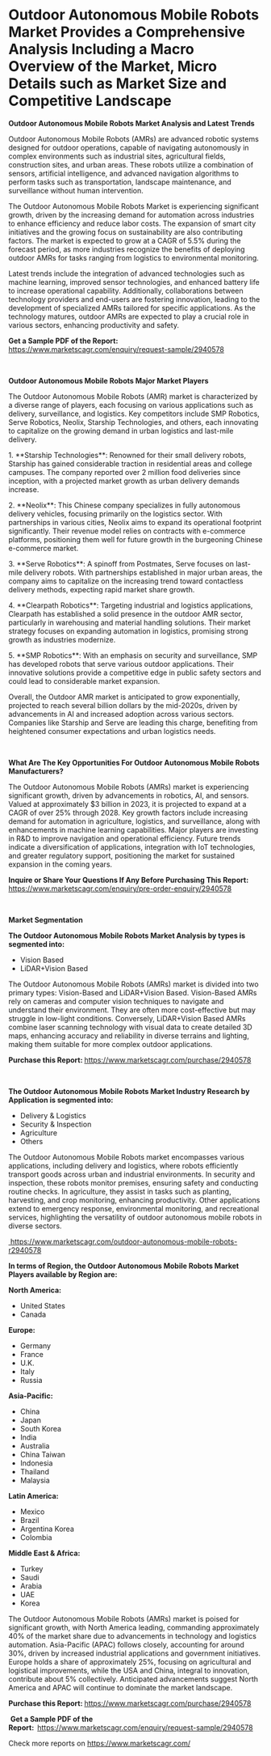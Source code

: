 <p><h1>Outdoor Autonomous Mobile Robots Market Provides a Comprehensive Analysis Including a Macro Overview of the Market, Micro Details such as Market Size and Competitive Landscape</h1></p><p><strong>Outdoor Autonomous Mobile Robots Market Analysis and Latest Trends</strong></p>
<p><p>Outdoor Autonomous Mobile Robots (AMRs) are advanced robotic systems designed for outdoor operations, capable of navigating autonomously in complex environments such as industrial sites, agricultural fields, construction sites, and urban areas. These robots utilize a combination of sensors, artificial intelligence, and advanced navigation algorithms to perform tasks such as transportation, landscape maintenance, and surveillance without human intervention.</p><p>The Outdoor Autonomous Mobile Robots Market is experiencing significant growth, driven by the increasing demand for automation across industries to enhance efficiency and reduce labor costs. The expansion of smart city initiatives and the growing focus on sustainability are also contributing factors. The market is expected to grow at a CAGR of 5.5% during the forecast period, as more industries recognize the benefits of deploying outdoor AMRs for tasks ranging from logistics to environmental monitoring.</p><p>Latest trends include the integration of advanced technologies such as machine learning, improved sensor technologies, and enhanced battery life to increase operational capability. Additionally, collaborations between technology providers and end-users are fostering innovation, leading to the development of specialized AMRs tailored for specific applications. As the technology matures, outdoor AMRs are expected to play a crucial role in various sectors, enhancing productivity and safety.</p></p>
<p><strong>Get a Sample PDF of the Report:&nbsp;</strong> <a href="https://www.marketscagr.com/enquiry/request-sample/2940578?utm_campaign=3068&utm_medium=2&utm_source=Github&utm_content=ia&utm_term=15032025&utm_id=outdoor-autonomous-mobile-robots">https://www.marketscagr.com/enquiry/request-sample/2940578</a></p>
<p>&nbsp;</p>
<p><strong>Outdoor Autonomous Mobile Robots Major Market Players</strong></p>
<p><p>The Outdoor Autonomous Mobile Robots (AMR) market is characterized by a diverse range of players, each focusing on various applications such as delivery, surveillance, and logistics. Key competitors include SMP Robotics, Serve Robotics, Neolix, Starship Technologies, and others, each innovating to capitalize on the growing demand in urban logistics and last-mile delivery.</p><p>1. **Starship Technologies**: Renowned for their small delivery robots, Starship has gained considerable traction in residential areas and college campuses. The company reported over 2 million food deliveries since inception, with a projected market growth as urban delivery demands increase. </p><p>2. **Neolix**: This Chinese company specializes in fully autonomous delivery vehicles, focusing primarily on the logistics sector. With partnerships in various cities, Neolix aims to expand its operational footprint significantly. Their revenue model relies on contracts with e-commerce platforms, positioning them well for future growth in the burgeoning Chinese e-commerce market.</p><p>3. **Serve Robotics**: A spinoff from Postmates, Serve focuses on last-mile delivery robots. With partnerships established in major urban areas, the company aims to capitalize on the increasing trend toward contactless delivery methods, expecting rapid market share growth.</p><p>4. **Clearpath Robotics**: Targeting industrial and logistics applications, Clearpath has established a solid presence in the outdoor AMR sector, particularly in warehousing and material handling solutions. Their market strategy focuses on expanding automation in logistics, promising strong growth as industries modernize.</p><p>5. **SMP Robotics**: With an emphasis on security and surveillance, SMP has developed robots that serve various outdoor applications. Their innovative solutions provide a competitive edge in public safety sectors and could lead to considerable market expansion.</p><p>Overall, the Outdoor AMR market is anticipated to grow exponentially, projected to reach several billion dollars by the mid-2020s, driven by advancements in AI and increased adoption across various sectors. Companies like Starship and Serve are leading this charge, benefiting from heightened consumer expectations and urban logistics needs.</p></p>
<p>&nbsp;</p>
<p><strong>What Are The Key Opportunities For Outdoor Autonomous Mobile Robots Manufacturers?</strong></p>
<p><p>The Outdoor Autonomous Mobile Robots (AMRs) market is experiencing significant growth, driven by advancements in robotics, AI, and sensors. Valued at approximately $3 billion in 2023, it is projected to expand at a CAGR of over 25% through 2028. Key growth factors include increasing demand for automation in agriculture, logistics, and surveillance, along with enhancements in machine learning capabilities. Major players are investing in R&D to improve navigation and operational efficiency. Future trends indicate a diversification of applications, integration with IoT technologies, and greater regulatory support, positioning the market for sustained expansion in the coming years.</p></p>
<p><strong>Inquire or Share Your Questions If Any Before Purchasing This Report:</strong> <a href="https://www.marketscagr.com/enquiry/pre-order-enquiry/2940578?utm_campaign=3068&utm_medium=2&utm_source=Github&utm_content=ia&utm_term=15032025&utm_id=outdoor-autonomous-mobile-robots">https://www.marketscagr.com/enquiry/pre-order-enquiry/2940578</a></p>
<p>&nbsp;</p>
<p><strong>Market Segmentation</strong></p>
<p><strong>The Outdoor Autonomous Mobile Robots Market Analysis by types is segmented into:</strong></p>
<p><ul><li>Vision Based</li><li>LiDAR+Vision Based</li></ul></p>
<p><p>The Outdoor Autonomous Mobile Robots (AMRs) market is divided into two primary types: Vision-Based and LiDAR+Vision Based. Vision-Based AMRs rely on cameras and computer vision techniques to navigate and understand their environment. They are often more cost-effective but may struggle in low-light conditions. Conversely, LiDAR+Vision Based AMRs combine laser scanning technology with visual data to create detailed 3D maps, enhancing accuracy and reliability in diverse terrains and lighting, making them suitable for more complex outdoor applications.</p></p>
<p><strong>Purchase this Report:&nbsp;</strong><a href="https://www.marketscagr.com/purchase/2940578?utm_campaign=3068&utm_medium=2&utm_source=Github&utm_content=ia&utm_term=15032025&utm_id=outdoor-autonomous-mobile-robots">https://www.marketscagr.com/purchase/2940578</a></p>
<p>&nbsp;</p>
<p><strong>The Outdoor Autonomous Mobile Robots Market Industry Research by Application is segmented into:</strong></p>
<p><ul><li>Delivery & Logistics</li><li>Security & Inspection</li><li>Agriculture</li><li>Others</li></ul></p>
<p><p>The Outdoor Autonomous Mobile Robots market encompasses various applications, including delivery and logistics, where robots efficiently transport goods across urban and industrial environments. In security and inspection, these robots monitor premises, ensuring safety and conducting routine checks. In agriculture, they assist in tasks such as planting, harvesting, and crop monitoring, enhancing productivity. Other applications extend to emergency response, environmental monitoring, and recreational services, highlighting the versatility of outdoor autonomous mobile robots in diverse sectors.</p></p>
<p><a href="https://www.marketscagr.com/outdoor-autonomous-mobile-robots-r2940578?utm_campaign=3068&utm_medium=2&utm_source=Github&utm_content=ia&utm_term=15032025&utm_id=outdoor-autonomous-mobile-robots">&nbsp;https://www.marketscagr.com/outdoor-autonomous-mobile-robots-r2940578</a></p>
<p><strong>In terms of Region, the Outdoor Autonomous Mobile Robots Market Players available by Region are:</strong></p>
<p>
    <p> <strong> North America: </strong>
        <ul>
            <li>United States</li>
            <li>Canada</li>
        </ul>
        </p> 
    <p> <strong> Europe: </strong>
        <ul>
            <li>Germany</li>
            <li>France</li>
            <li>U.K.</li>
            <li>Italy</li>
            <li>Russia</li>
        </ul>
        </p> 
    <p> <strong> Asia-Pacific: </strong>
        <ul>
            <li>China</li>
            <li>Japan</li>
            <li>South Korea</li>
            <li>India</li>
            <li>Australia</li>
            <li>China Taiwan</li>
            <li>Indonesia</li>
            <li>Thailand</li>
            <li>Malaysia</li>
        </ul>
        </p> 
    <p> <strong> Latin America: </strong>
        <ul>
            <li>Mexico</li>
            <li>Brazil</li>
            <li>Argentina Korea</li>
            <li>Colombia</li>
        </ul>
        </p> 
    <p> <strong> Middle East & Africa: </strong>
        <ul>
            <li>Turkey</li>
            <li>Saudi</li>
            <li>Arabia</li>
            <li>UAE</li>
            <li>Korea</li>
        </ul>
    </p>
    </p>
<p><p>The Outdoor Autonomous Mobile Robots (AMRs) market is poised for significant growth, with North America leading, commanding approximately 40% of the market share due to advancements in technology and logistics automation. Asia-Pacific (APAC) follows closely, accounting for around 30%, driven by increased industrial applications and government initiatives. Europe holds a share of approximately 25%, focusing on agricultural and logistical improvements, while the USA and China, integral to innovation, contribute about 5% collectively. Anticipated advancements suggest North America and APAC will continue to dominate the market landscape.</p></p>
<p><strong>Purchase this Report: </strong><a href="https://www.marketscagr.com/purchase/2940578?utm_campaign=3068&utm_medium=2&utm_source=Github&utm_content=ia&utm_term=15032025&utm_id=outdoor-autonomous-mobile-robots">https://www.marketscagr.com/purchase/2940578</a></p>
<p>&nbsp;<strong>Get a Sample PDF of the Report:&nbsp;&nbsp;</strong><a href="https://www.marketscagr.com/enquiry/request-sample/2940578?utm_campaign=3068&utm_medium=2&utm_source=Github&utm_content=ia&utm_term=15032025&utm_id=outdoor-autonomous-mobile-robots">https://www.marketscagr.com/enquiry/request-sample/2940578</a></p>
<p><strong></strong></p>
<p>Check more reports on <a href="https://www.marketscagr.com/?utm_campaign=3068&utm_medium=2&utm_source=Github&utm_content=ia&utm_term=15032025&utm_id=outdoor-autonomous-mobile-robots">https://www.marketscagr.com/</a></p>